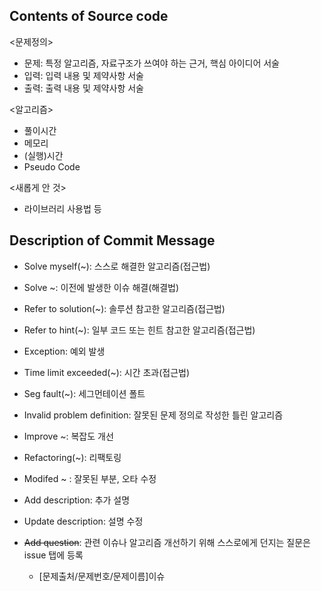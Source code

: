 ## Contents of Source code

<문제정의>

- 문제: 특정 알고리즘, 자료구조가 쓰여야 하는 근거, 핵심 아이디어 서술
- 입력: 입력 내용 및 제약사항 서술
- 출력: 출력 내용 및 제약사항 서술

<알고리즘>

- 풀이시간
- 메모리
- (실행)시간
- Pseudo Code

<새롭게 안 것>

- 라이브러리 사용법 등

## Description of Commit Message

- Solve myself(~): 스스로 해결한 알고리즘(접근법)

- Solve ~: 이전에 발생한 이슈 해결(해결법)

- Refer to solution(~): 솔루션 참고한 알고리즘(접근법)

- Refer to hint(~): 일부 코드 또는 힌트 참고한 알고리즘(접근법)

- Exception: 예외 발생

- Time limit exceeded(~): 시간 초과(접근법)

- Seg fault(~): 세그먼테이션 폴트

- Invalid problem definition: 잘못된 문제 정의로 작성한 틀린 알고리즘

- Improve ~: 복잡도 개선

- Refactoring(~): 리팩토링

- Modifed ~ : 잘못된 부분, 오타 수정

- Add description: 추가 설명

- Update description: 설명 수정

- ~~Add question~~: 관련 이슈나 알고리즘 개선하기 위해 스스로에게 던지는 질문은 issue 탭에 등록

  - [문제출처/문제번호/문제이름]이슈

  